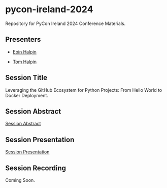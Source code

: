 # pycon-ireland-2024

Repository for PyCon Ireland 2024 Conference Materials.

## Presenters

- [Eoin Halpin](@eoinhalpin99](https://www.linkedin.com/in/eoin-halpin-62268b19b/))

- [Tom Halpin]([@tom-halpin](https://www.linkedin.com/in/tom-halpin-3384a312/))

## Session Title

Leveraging the GitHub Ecosystem for Python Projects: From Hello World to Docker Deployment.

## Session Abstract

[Session Abstract](abstract.md)

## Session Presentation

[Session Presentation](https://www.slideshare.net/slideshow/leveraging-the-github-ecosystem-for-python-projects-from-hello-world-to-docker-deployment/273506636)

## Session Recording

Coming Soon.
